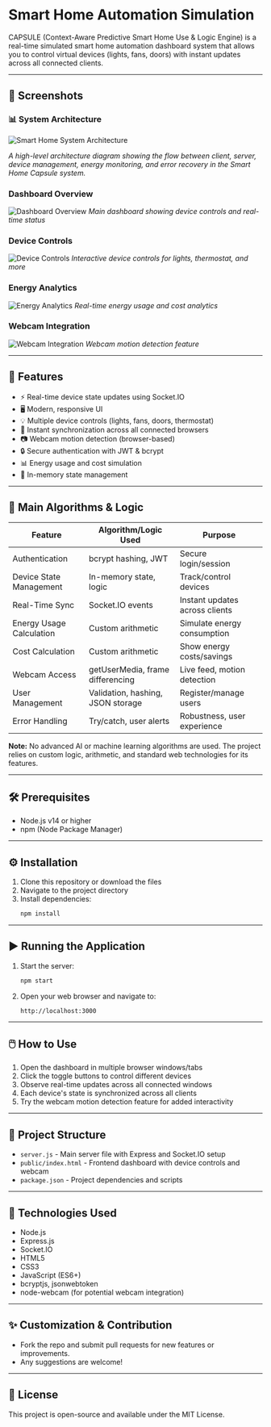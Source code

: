 # Smart Home Automation Simulation

CAPSULE (Context-Aware Predictive Smart Home Use & Logic Engine) is a real-time simulated smart home automation dashboard system that allows you to control virtual devices (lights, fans, doors) with instant updates across all connected clients.

---

## 📸 Screenshots
### 📊 System Architecture
![Smart Home System Architecture](https://raw.githubusercontent.com/sheikhbadar/smart-home-capsule/master/screenshots/architecture.png)

*A high-level architecture diagram showing the flow between client, server, device management, energy monitoring, and error recovery in the Smart Home Capsule system.*

### Dashboard Overview
![Dashboard Overview](screenshots/dashboard.png)
*Main dashboard showing device controls and real-time status*

### Device Controls
![Device Controls](screenshots/device-controls.png)
*Interactive device controls for lights, thermostat, and more*

### Energy Analytics
![Energy Analytics](screenshots/energy-analytics.png)
*Real-time energy usage and cost analytics*

### Webcam Integration
![Webcam Integration](screenshots/webcam.png)
*Webcam motion detection feature*

---

## 🚀 Features

- ⚡ Real-time device state updates using Socket.IO
- 🖥️ Modern, responsive UI
- 💡 Multiple device controls (lights, fans, doors, thermostat)
- 🔄 Instant synchronization across all connected browsers
- 📷 Webcam motion detection (browser-based)
- 🔒 Secure authentication with JWT & bcrypt
- 📊 Energy usage and cost simulation
- 💾 In-memory state management

---

## 🧠 Main Algorithms & Logic

| Feature                  | Algorithm/Logic Used                | Purpose                                 |
|--------------------------|-------------------------------------|-----------------------------------------|
| Authentication           | bcrypt hashing, JWT                 | Secure login/session                    |
| Device State Management  | In-memory state, logic              | Track/control devices                   |
| Real-Time Sync           | Socket.IO events                    | Instant updates across clients          |
| Energy Usage Calculation | Custom arithmetic                   | Simulate energy consumption             |
| Cost Calculation         | Custom arithmetic                   | Show energy costs/savings               |
| Webcam Access            | getUserMedia, frame differencing    | Live feed, motion detection             |
| User Management          | Validation, hashing, JSON storage   | Register/manage users                   |
| Error Handling           | Try/catch, user alerts              | Robustness, user experience             |

**Note:** No advanced AI or machine learning algorithms are used. The project relies on custom logic, arithmetic, and standard web technologies for its features.

---

## 🛠️ Prerequisites

- Node.js v14 or higher
- npm (Node Package Manager)

---

## ⚙️ Installation

1. Clone this repository or download the files
2. Navigate to the project directory
3. Install dependencies:
   ```bash
   npm install
   ```

---

## ▶️ Running the Application

1. Start the server:
   ```bash
   npm start
   ```
2. Open your web browser and navigate to:
   ```
   http://localhost:3000
   ```

---

## 🖱️ How to Use

1. Open the dashboard in multiple browser windows/tabs
2. Click the toggle buttons to control different devices
3. Observe real-time updates across all connected windows
4. Each device's state is synchronized across all clients
5. Try the webcam motion detection feature for added interactivity

---

## 📁 Project Structure

- `server.js` - Main server file with Express and Socket.IO setup
- `public/index.html` - Frontend dashboard with device controls and webcam
- `package.json` - Project dependencies and scripts

---

## 🧰 Technologies Used

- Node.js
- Express.js
- Socket.IO
- HTML5
- CSS3
- JavaScript (ES6+)
- bcryptjs, jsonwebtoken
- node-webcam (for potential webcam integration)

---

## ✨ Customization & Contribution

- Fork the repo and submit pull requests for new features or improvements.
- Any suggestions are welcome!

---

## 📄 License

This project is open-source and available under the MIT License. 
